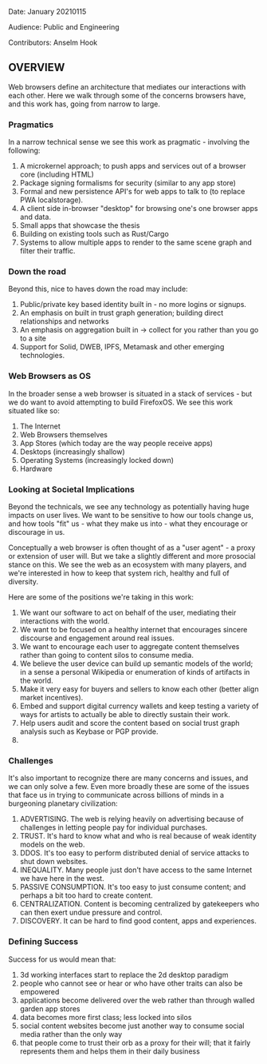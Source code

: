 Date: January 20210115

Audience: Public and Engineering

Contributors: Anselm Hook

## OVERVIEW

Web browsers define an architecture that mediates our interactions with each other. Here we walk through some of the concerns browsers have, and this work has, going from narrow to large.

### Pragmatics

In a narrow technical sense we see this work as pragmatic - involving the following:

1. A microkernel approach; to push apps and services out of a browser core (including HTML)
2. Package signing formalisms for security (similar to any app store)
3. Formal and new persistence API's for web apps to talk to (to replace PWA localstorage).
4. A client side in-browser "desktop" for browsing one's one browser apps and data.
5. Small apps that showcase the thesis
6. Building on existing tools such as Rust/Cargo
7. Systems to allow multiple apps to render to the same scene graph and filter their traffic.

### Down the road

Beyond this, nice to haves down the road may include:

1. Public/private key based identity built in - no more logins or signups.
2. An emphasis on built in trust graph generation; building direct relationships and networks
3. An emphasis on aggregation built in -> collect for you rather than you go to a site
4. Support for Solid, DWEB, IPFS, Metamask and other emerging technologies.

### Web Browsers as OS

In the broader sense a web browser is situated in a stack of services - but we do want to avoid attempting to build FirefoxOS. We see this work situated like so:

1. The Internet
2. Web Browsers themselves
3. App Stores (which today are the way people receive apps)
4. Desktops (increasingly shallow)
5. Operating Systems (increasingly locked down)
6. Hardware

### Looking at Societal Implications

Beyond the technicals, we see any technology as potentially having huge impacts on user lives. We want to be sensitive to how our tools change us, and how tools "fit" us - what they make us into - what they encourage or discourage in us.

Conceptually a web browser is often thought of as a "user agent" - a proxy or extension of user will. But we take a slightly different and more prosocial stance on this. We see the web as an ecosystem with many players, and we're interested in how to keep that system rich, healthy and full of diversity.

Here are some of the positions we're taking in this work:

1. We want our software to act on behalf of the user, mediating their interactions with the world.
2. We want to be focused on a healthy internet that encourages sincere discourse and engagement around real issues.
3. We want to encourage each user to aggregate content themselves rather than going to content silos to consume media.
4. We believe the user device can build up semantic models of the world; in a sense a personal Wikipedia or enumeration of kinds of artifacts in the world.
5. Make it very easy for buyers and sellers to know each other (better align market incentives).
6. Embed and support digital currency wallets and keep testing a variety of ways for artists to actually be able to directly sustain their work.
7. Help users audit and score the content based on social trust graph analysis such as Keybase or PGP provide.
8.

### Challenges

It's also important to recognize there are many concerns and issues, and we can only solve a few. Even more broadly these are some of the issues that face us in trying to communicate across billions of minds in a burgeoning planetary civilization:

1. ADVERTISING. The web is relying heavily on advertising because of challenges in letting people pay for individual purchases.
2. TRUST. It's hard to know what and who is real because of weak identity models on the web.
3. DDOS. It's too easy to perform distributed denial of service attacks to shut down websites.
4. INEQUALITY. Many people just don't have access to the same Internet we have here in the west.
5. PASSIVE CONSUMPTION. It's too easy to just consume content; and perhaps a bit too hard to create content.
6. CENTRALIZATION. Content is becoming centralized by gatekeepers who can then exert undue pressure and control.
7. DISCOVERY. It can be hard to find good content, apps and experiences.

### Defining Success

Success for us would  mean that:

1. 3d working interfaces start to replace the 2d desktop paradigm
2. people who cannot see or hear or who have other traits can also be empowered
3. applications become delivered over the web rather than through walled garden app stores
4. data becomes more first class; less locked into silos
5. social content websites become just another way to consume social media rather than the only way
6. that people come to trust their orb as a proxy for their will; that it fairly represents them and helps them in their daily business























